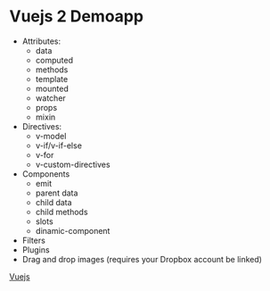 # Vuejs 2 Demoapp

  - Attributes:
    - data
    - computed
    - methods
    - template
    - mounted
    - watcher
    - props
    - mixin
  - Directives:
    - v-model
    - v-if/v-if-else
    - v-for
    - v-custom-directives
  - Components
    - emit
    - parent data
    - child data
    - child methods
    - slots
    - dinamic-component
  - Filters
  - Plugins
  - Drag and drop images (requires your Dropbox account be linked)

 [Vuejs](https://vuejs.org/) 